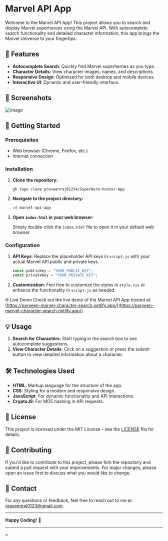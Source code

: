 # Marvel API App

Welcome to the Marvel API App! This project allows you to search and display Marvel superheroes using the Marvel API. With autocomplete search functionality and detailed character information, this app brings the Marvel Universe to your fingertips.

## 🌟 Features

- **Autocomplete Search**: Quickly find Marvel superheroes as you type.
- **Character Details**: View character images, names, and descriptions.
- **Responsive Design**: Optimized for both desktop and mobile devices.
- **Interactive UI**: Dynamic and user-friendly interface.

## 📸 Screenshots
![image](https://github.com/user-attachments/assets/a26b25b8-fdf8-4cb4-a1fd-cd68a02d642e)


  


## 🚀 Getting Started

### Prerequisites

- Web browser (Chrome, Firefox, etc.)
- Internet connection

### Installation

1. **Clone the repository:**

   ```bash
   gh repo clone praveenraj01234/SuperHero-hunter-App
   ```

2. **Navigate to the project directory:**

   ```bash
   cd marvel-api-app
   ```

3. **Open `index.html` in your web browser:**

   Simply double-click the `index.html` file to open it in your default web browser.

### Configuration

1. **API Keys**: Replace the placeholder API keys in `script.js` with your actual Marvel API public and private keys.

   ```javascript
   const publicKey = "YOUR_PUBLIC_KEY";
   const privateKey = "YOUR_PRIVATE_KEY";
   ```

2. **Customization**: Feel free to customize the styles in `style.css` or enhance the functionality in `script.js` as needed.
   
🌐 Live Demo
Check out the live demo of the Marvel API App hosted at: [https://parveen-marvel-character-search.netlify.app/](https://parveen-marvel-character-search.netlify.app/)
## 💡 Usage

1. **Search for Characters**: Start typing in the search box to see autocomplete suggestions.
2. **View Character Details**: Click on a suggestion or press the submit button to view detailed information about a character.

## 🛠️ Technologies Used

- **HTML**: Markup language for the structure of the app.
- **CSS**: Styling for a modern and responsive design.
- **JavaScript**: For dynamic functionality and API interactions.
- **CryptoJS**: For MD5 hashing in API requests.

## 📝 License

This project is licensed under the MIT License - see the [LICENSE](LICENSE) file for details.

## 🤝 Contributing

If you'd like to contribute to this project, please fork the repository and submit a pull request with your improvements. For major changes, please open an issue first to discuss what you would like to change.

## 📧 Contact

For any questions or feedback, feel free to reach out to me at [praveenraj0123@gmail.com](mailto:praveenraj0123@gmail.com).

---

**Happy Coding!** 🚀

---

=
